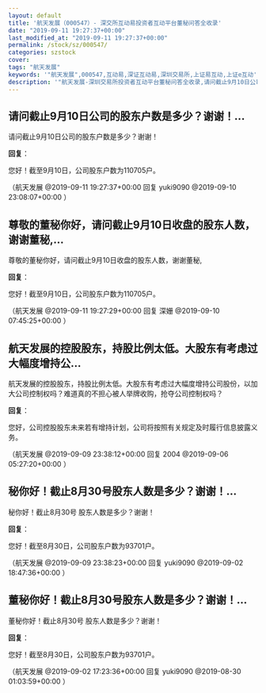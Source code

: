 ```yaml
---
layout: default
title: '航天发展（000547）- 深交所互动易投资者互动平台董秘问答全收录'
date: "2019-09-11 19:27:37+00:00"
last_modified_at: "2019-09-11 19:27:37+00:00"
permalink: /stock/sz/000547/
categories: szstock
cover: 
tags: "航天发展"
keywords: '"航天发展",000547,互动易,深证互动易,深圳交易所,上证易互动,上证e互动'
description: '"航天发展-深圳交易所投资者互动平台董秘问答全收录,请问截止9月10日公司的股东户数是多少？谢谢！"'
---
```


## 请问截止9月10日公司的股东户数是多少？谢谢！...

请问截止9月10日公司的股东户数是多少？谢谢！

**回复**：

您好！截至9月10日，公司股东户数为110705户。 

（航天发展  @2019-09-11 19:27:37+00:00 回复 yuki9090  @2019-09-10 23:08:07+00:00 ）

## 尊敬的董秘你好，请问截止9月10日收盘的股东人数，谢谢董秘,...

尊敬的董秘你好，请问截止9月10日收盘的股东人数，谢谢董秘,

**回复**：

您好！截至9月10日，公司股东户数为110705户。 

（航天发展  @2019-09-11 19:27:29+00:00 回复 深姗  @2019-09-10 07:45:25+00:00 ）

## 航天发展的控股股东，持股比例太低。大股东有考虑过大幅度增持公...

航天发展的控股股东，持股比例太低。大股东有考虑过大幅度增持公司股份，以加大公司控制权吗？难道真的不担心被人举牌收购，抢夺公司控制权吗？

**回复**：

您好，公司控股股东未来若有增持计划，公司将按照有关规定及时履行信息披露义务。 

（航天发展  @2019-09-09 23:38:12+00:00 回复 2004  @2019-09-06 05:27:20+00:00 ）

## 秘你好！截止8月30号股东人数是多少？谢谢！...

秘你好！截止8月30号 股东人数是多少？谢谢！

**回复**：

您好！截至8月30日，公司股东户数为93701户。 

（航天发展  @2019-09-09 23:38:23+00:00 回复 yuki9090  @2019-09-02 18:47:36+00:00 ）

## 董秘你好！截止8月30号股东人数是多少？谢谢！...

董秘你好！截止8月30号 股东人数是多少？谢谢！

**回复**：

您好！截至8月30日，公司股东户数为93701户。 

（航天发展  @2019-09-02 17:23:36+00:00 回复 yuki9090  @2019-08-30 01:03:59+00:00 ）

